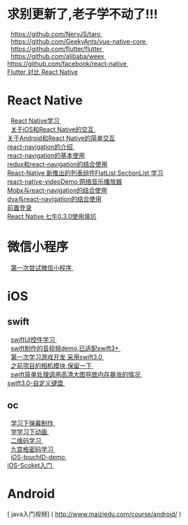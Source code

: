 # 求别更新了,老子学不动了!!!
   [ https://github.com/NervJS/taro ]( https://github.com/NervJS/taro )    <br/>
   [ https://github.com/GeekyAnts/vue-native-core ]( https://github.com/GeekyAnts/vue-native-core )    <br/>
   [ https://github.com/flutter/flutter ]( https://github.com/flutter/flutter )    <br/>
   [ https://github.com/alibaba/weex ]( https://github.com/alibaba/weex )    <br/>
   [ https://github.com/facebook/react-native ]( https://github.com/facebook/react-native )    <br/>
   [ Flutter 对比 React Native ]( https://mp.weixin.qq.com/s?__biz=MzA5NzMwODI0MA==&mid=2647760332&idx=1&sn=f53ce16807cd62fd26ab421f9ed3ba98&chksm=8887e6f3bff06fe5684d5202fde0cab14094d5ddd85e6c8ba4cafb764ca6cffc6ed92eeb93d5&mpshare=1&scene=23&srcid=0613T9Mxzwim8J6ycQ2Y0ZB9#rd )     <br/>

   

# React Native
   [ React Native学习 ]( https://github.com/pheromone/React-Native-study )    <br/>
   [ 关于iOS和React Native的交互 ]( https://github.com/pheromone/IOS-native-and-React-native-interaction )    <br/>
   [ 关于Android和React Native的简单交互 ]( https://github.com/pheromone/androidrn )    <br/> 
   [ react-navigation的介绍 ]( https://github.com/pheromone/navigationDemo )    <br/> 
   [ react-navigation的基本使用 ]( https://github.com/pheromone/react-navigation-use )    <br/>
   [ redux和react-navigation的结合使用 ]( https://github.com/pheromone/RN_nav )    <br/> 
   [ React-Native 新推出的列表组件FlatList SectionList 学习 ]( https://github.com/pheromone/RN-FlatList-SectionList )    <br/> 
   [ react-native-videoDemo 网络音乐播放器 ]( https://github.com/pheromone/react-native-videoDemo )    <br/> 
   [ Mobx与react-navigation的结合使用 ]( https://github.com/pheromone/mobx_reactNavigation_demo )    <br/> 
   [ dva与react-navigation的结合使用 ]( https://github.com/pheromone/rn_dva )    <br/> 
   [ 前置登录 ]( https://pheromone.github.io/2018/06/16/%E7%A7%BB%E5%8A%A8%E7%AB%AF%E5%AD%A6%E4%B9%A0/react-navigation%E5%89%8D%E7%BD%AE%E7%99%BB%E5%BD%95/)    <br/> 
   [ React Native 七牛0.3.0使用填坑  ](https://pheromone.github.io/2018/06/26/%E7%A7%BB%E5%8A%A8%E7%AB%AF%E5%AD%A6%E4%B9%A0/react-native%E4%B8%83%E7%89%9B%E4%B8%8A%E4%BC%A0%E5%9B%BE%E7%89%87/ )    <br/> 
 


# 微信小程序
   [ 第一次尝试微信小程序 ]( https://github.com/pheromone/FirstWeChatSmall )    <br/>
# iOS
## swift
   [ swiftUI控件学习 ]( https://github.com/pheromone/swift_study )    <br/>
   [ swift制作的音视频demo,已适配swift3+ ]( https://github.com/pheromone/swift-video-audio )    <br/>
   [ 第一次学习游戏开发 采用swift3.0 ]( https://github.com/pheromone/Flappy-Bird )    <br/>
   [ 之前项目的相机模块,保留一下 ]( https://github.com/pheromone/swift_custom_camera )    <br/>
   [ swift简单处理调用高清大图导致内存暴涨的情况 ]( https://github.com/pheromone/swift-imagePicker-memory )    <br/>
   [ swift3.0-自定义键盘  ]( https://github.com/pheromone/swift3.0-emojiKeyboard )    <br/>

   
## oc
   [ 学习下弹幕制作 ]( https://github.com/pheromone/danMu )    <br/>
   [ 学学习下动画 ]( https://github.com/pheromone/iOSAnimationLearn )    <br/>
   [ 二维码学习 ]( https://github.com/pheromone/QRcode )    <br/>
   [ 九宫格密码学习 ]( https://github.com/pheromone/iOS-nineLock )    <br/>
   [ iOS-touchID-demo ]( https://github.com/pheromone/iOS-touchID-demo )    <br/>
   [ iOS-Scoket入门 ]( https://github.com/pheromone/iOS-Scoket- )    <br/>

   
# Android
   [ java入门视频] ( http://www.maiziedu.com/course/android/ )    <br/>
